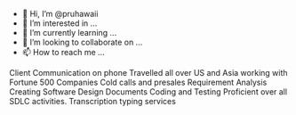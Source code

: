 - 👋 Hi, I’m @pruhawaii
- 👀 I’m interested in ...
- 🌱 I’m currently learning ...
- 💞️ I’m looking to collaborate on ...
- 📫 How to reach me ...

Client Communication on phone
Travelled all over US and Asia working with Fortune 500 Companies
Cold calls and presales
Requirement Analysis
Creating Software Design Documents
Coding and Testing 
Proficient over all SDLC activities.
Transcription typing services
<!---
pruhawaii/pruhawaii is a ✨ special ✨ repository because its `README.md` (this file) appears on your GitHub profile.
You can click the Preview link to take a look at your changes.
--->
